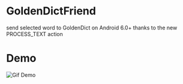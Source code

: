 # GoldenDictFriend
send selected word to GoldenDict on Android 6.0+ thanks to the new PROCESS_TEXT action


# Demo

![Gif Demo](https://github.com/wuairc/GoldenDictFriend/raw/master/art/goldendict%20friend%20demo.gif)
